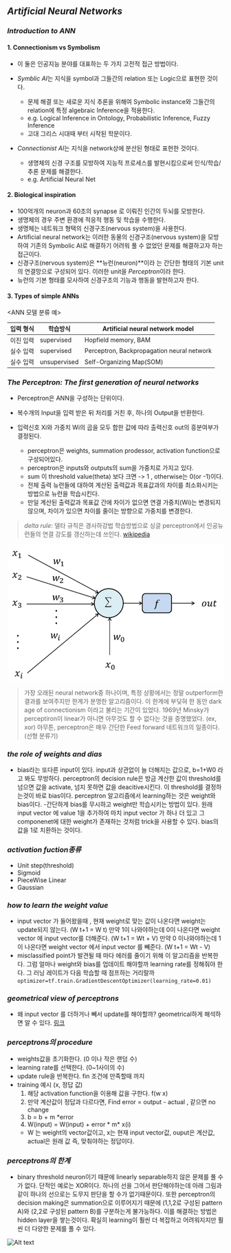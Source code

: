 ## *Artificial Neural Networks*

### *Introduction to ANN*

#### 1. Connectionism vs Symbolism

- 이 둘은 인공지능 분야를 대표하는 두 가지 고전적 접근 방법이다. 
- *Symblic AI*는 지식을 symbol과 그들간의 relation 또는 Logic으로 표현한 것이다.
  - 문제 해결 또는 새로운 지식 추론을 위해여 Symbolic instance와 그들간의 relation에 특정 algebraic Inference을 적용한다.
  - e.g. Logical Inference in Ontology, Probabilistic Inference, Fuzzy Inference
  - 고대 그리스 시대때 부터 시작된 학문이다.

- *Connectionist AI*는 지식을 network상에 분산된 형태로 표현한 것이다.
  - 생명체의 신경 구조를 모방하여 지능적 프로세스를 발현시킴으로써 인식/학습/추론 문제를 해결한다.
  - e.g. Artificial Neural Net

#### 2. Biological inspiration

- 100억개의 neuron과 60조의 synapse 로 이뤄진 인간의 두뇌를 모방한다.
- 생명체의 경우 주변 환경에 적응적 행동 및 학습을 수행한다.
- 생명체는 네트워크 형택의 신경구조(nervous system)을 사용한다.
- Artificial neural network는 이러한 동물의 신경구조(nervous system)을 모방하여 기존의 Symbolic AI로 해결하기 어려워 풀 수 없었던 문제를 해결하고자 하는 접근이다.
- 신경구조(nervous system)은 **뉴런(neuron)**이라 는 간단한 형태의 기본 unit의 연결망으로 구성되어 있다. 이러한 unit을 *Perceptron*이라 한다.
- 뉴런의 기본 형태를 모사하여 신경구조의 기능과 행동을 발현하고자 한다.

#### 3. Types of simple ANNs

<ANN 모델 분류 예>

| 입력 형식 | 학습방식     | Artificial neural network model            |
| --------- | ------------ | ------------------------------------------ |
| 이진 입력 | supervised   | Hopfield memory, BAM                       |
| 실수 입력 | supervised   | Perceptron, Backpropagation neural network |
| 실수 입력 | unsupervised | Self-Organizing Map(SOM)                   |



### *The Perceptron: The first generation of neural networks*

- Perceptron은 ANN을 구성하는 단위이다.
- 복수개의 Input을 입력 받은 뒤 처리를 거친 후, 하나의 Output을 반환한다.
- 입력신호 Xi와 가중치 Wi의 곱을 모두 합한 값에 따라 출력신호 out의 흥분여부가 결정된다. 


  - perceptron은 weights, summation prodessor, activation function으로 구성되어있다.
  - perceptron은 inputs와 outputs의 sum을 가중치로 가지고 있다.
  - sum 이 threshold value(theta) 보다 크면 -> 1 , otherwise는 0(or -1)이다.
  - 전체 출력 뉴런들에 대하여 계산된 출력값과 목표값과의 차이를 최소화시키는 방법으로 뉴런을 학습시킨다. 
  - 만일 계산된 출력값과 목표값 간에 차이가 없으면 연결 가중치(Wi)는 변경되지 않으며, 차이가 있으면 차이를 줄이는 방향으로 가중치를 변경한다.

> *delta rule*: 델타 규칙은 경사하강법 학습방법으로 싱글 perceptron에서 인공뉴런들의 연결 강도를 갱신하는데 쓰인다. [wikipedia](https://ko.wikipedia.org/wiki/%EB%8D%B8%ED%83%80_%EA%B7%9C%EC%B9%99)

![Alt text](./image/p0.png)

>가장 오래된 neural network중 하나이며, 특정 상황에서는 정말 outperform한 결과를 보여주지만 한계가 분명한 알고리즘이다.
>이 한계에 부딪혀 한 동안 dark age of connectionism 이라고 불리는 기간이 있었다.
>1969년 Minsky가 perceptiron이 linear가 아니면 아무것도 할 수 없다는 것을 증명했었다. (ex, xor) 아무튼, perceptron은 매우 간단한 Feed forward 네트워크의 일종이다. (선형 분류기)



### *the role of weights and dias*

  - bias라는 또다른 input이 있다. input과 상관없이 늘 더해지는 값으로, b=1+W0 라고 봐도 무방하다. perceptron의 decision rule은 방금 계산한 값이 threshold를 넘으면 값을 activate, 넘지 못하면 값을 deacitive시킨다. 이 threshold를 결정하는것이 바로 bias이다. perceptron 알고리즘에서 learning하는 것은 weight와 bias이다.
    -간단하게 bias를 무시하고 weight만 학습시키는 방법이 있다. 원래 input vector 에 value 1을 추가하여 마치 input vector 가 하나 더 있고 그 componenet에 대한 weight가 존재하는 것처럼 trick을 사용할 수 있다. bias의 값을 1로 치환하는 것이다.

### *activation fuction종류*

  - Unit step(threshold)
  - Sigmoid
  - PieceWise Linear
  - Gaussian

### *how to learn the weight value*

  - input vector 가 들어왔을때 , 현재 weight로 맞는 값이 나온다면 weight는 update되지 않는다. (W t+1 = W t) 만약 1이 나와야하는데 0이 나온다면 weight vector 에 input vector를 더해준다. (W t+1 = Wt + V) 만약 0 이나와야하는데 1이 나온다면 weight vector 에서 input vector 를 빼준다. (W t+1 = Wt - V)
  - misclassified point가 발견될 때 마다 에러를 줄이기 위해 이 알고리즘을 반복한다. 그럼 얼마나 weight와 bias를 업데이트 해야할까 learning rate를 정해줘야 한다. 그 러닝 레이트가 다음 학습할 때 점프하는 거리랄까
``` optimizer=tf.train.GradientDescentOptimizer(learning_rate=0.01) ```


### *geometrical view of perceptrons*

  - 왜 input vector 를 더하거나 빼서 update를 해야할까? geometrical하게 해석하면 알 수 있다. [링크](http://sanghyukchun.github.io/40/)

### *perceptrons의 procedure*

  - weights값을 초기화한다. (0 이나 작은 랜덤 수)
  - learning rate를 선택한다. (0~1사이의 수)
  - update rule을 반복한다. fin 조건에 만족할때 까지
  - training 예시 (x, 정답 값) 
    1. 해당 activation function을 이용해 값을 구한다. f(w x)
    2. 만약 계산값이 정답과 다르다면, Find error  = output - actual , 같으면 no change
    3. b = b + m *error
    4. W(input) = W(input) + error * m* x(i)
      - W 는 weight의 vector값이고, x는 현재 input vector값, ouput은 계산값, actual은 원래 값 즉, 맞춰야하는 정답이다.
    
### *perceptrons의 한계*

  - binary threshold neuron이기 때문에 linearly separable하지 않은 문제를 풀 수가 없다. 단적인 예로는 XOR이다. 하나의 선을 그어서 판단해야하는데 아래 그림과 같이 하나의 선으로는 도무지 판단을 할 수가 없기때문이다. 또한 perceptron의 decision making은 summation으로 이루어지기 때문에 (1,1,2로 구성된 pattern A)와 (2,2로 구성된 pattern B)를 구분하는게 불가능하다. 이를 해결하는 방법은 hidden layer을 쌓는것이다. 확실히 learning이 훨씬 더 복잡하고 어려워지지만 훨씬 더 다양한 문제를 풀 수 있다. 

 ![Alt text](./image/p6.png)
